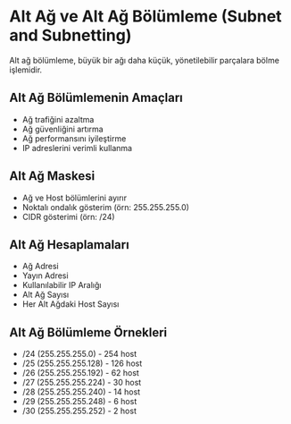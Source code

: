 # Alt Ağ ve Alt Ağ Bölümleme (Subnet and Subnetting)

Alt ağ bölümleme, büyük bir ağı daha küçük, yönetilebilir parçalara bölme işlemidir.

## Alt Ağ Bölümlemenin Amaçları
- Ağ trafiğini azaltma
- Ağ güvenliğini artırma
- Ağ performansını iyileştirme
- IP adreslerini verimli kullanma

## Alt Ağ Maskesi
- Ağ ve Host bölümlerini ayırır
- Noktalı ondalık gösterim (örn: 255.255.255.0)
- CIDR gösterimi (örn: /24)

## Alt Ağ Hesaplamaları
- Ağ Adresi
- Yayın Adresi
- Kullanılabilir IP Aralığı
- Alt Ağ Sayısı
- Her Alt Ağdaki Host Sayısı

## Alt Ağ Bölümleme Örnekleri
- /24 (255.255.255.0) - 254 host
- /25 (255.255.255.128) - 126 host
- /26 (255.255.255.192) - 62 host
- /27 (255.255.255.224) - 30 host
- /28 (255.255.255.240) - 14 host
- /29 (255.255.255.248) - 6 host
- /30 (255.255.255.252) - 2 host 